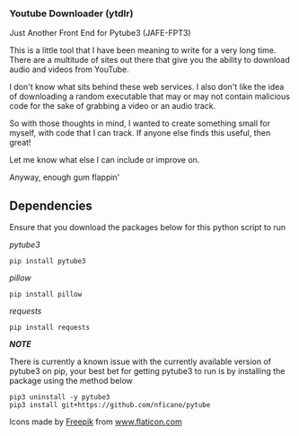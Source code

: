 ### Youtube Downloader (ytdlr)

Just Another Front End for Pytube3 (JAFE-FPT3)

This is a little tool that I have been meaning to write for a very long time. There are a multitude of sites out there that give you the ability to download audio and videos from YouTube.

I don't know what sits behind these web services. I also don't like the idea of downloading a random executable that may or may not
contain malicious code for the sake of grabbing a video or an audio track.

So with those thoughts in mind, I wanted to create something small for myself, with code that I can track. If anyone else finds this useful, then great!

Let me know what else I can include or improve on.

Anyway, enough gum flappin'

## Dependencies

Ensure that you download the packages below for this python script to run

_pytube3_

```
pip install pytube3
```

_pillow_
```
pip install pillow
```

_requests_
```
pip install requests
```

_**NOTE**_

There is currently a known issue with the currently available version of pytube3 on pip, your best bet for getting pytube3 to run is by installing the package using the method below
```
pip3 uninstall -y pytube3
pip3 install git+https://github.com/nficano/pytube
```



<div>Icons made by <a href="https://www.freepik.com" title="Freepik">Freepik</a> from <a href="https://www.flaticon.com/" title="Flaticon">www.flaticon.com</a></div>
